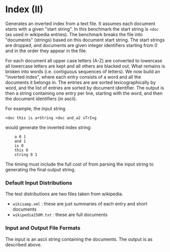 # Index (II)

Generates an inverted index from a text file.  It assumes each
document starts with a given "start string".  In this benchmark the
start string is `<doc` (as used in wikipedia entries).  The benchmark
breaks the file into "documents" (strings) based on this document
start string.  The start strings are dropped, and documents are given
integer identifiers starting from 0 and in the order they appear in
the file.

For each document all upper case letters (A-Z) are converted to
lowercase all lowercase letters are kept and all others are blacked
out.  What remains is broken into words (i.e. contiguous sequences of
letters).  We now build an "inverted index", where each entry consists
of a word and all the documents it belongs in.  The entries are are
sorted lexicographically by word, and the list of entries are sorted
by document identifier.  The output is then a string containing one
entry per line, starting with the word, and then the document
identifiers (in ascii).

For example, the input string

    <doc this is a+String <doc and_a2 sTrIng

 would generate the inverted index string:

```
    a 0 1
    and 1
    is 0
    this 0
    string 0 1
  ```
  
The timing must include the full cost of from parsing the input string to generating the final output string.


### Default Input Distributions

The test distributions are two files taken from wikipedia.

- `wikisamp.xml` : these are just summaries of each entry and short documents
- `wikipedia250M.txt` : these are full documents

### Input and Output File Formats 

The input is an ascii string containing the documents.   The output is as described above. 
